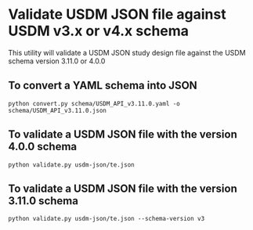 # Validate USDM JSON file against USDM v3.x or v4.x schema #
This utility will validate a USDM JSON study design file against the USDM schema version 3.11.0 or 4.0.0

## To convert a YAML schema into JSON ##
```
python convert.py schema/USDM_API_v3.11.0.yaml -o schema/USDM_API_v3.11.0.json
```

## To validate a USDM JSON file with the version 4.0.0 schema ##
```
python validate.py usdm-json/te.json
```

## To validate a USDM JSON file with the version 3.11.0 schema ##
```
python validate.py usdm-json/te.json --schema-version v3
```
